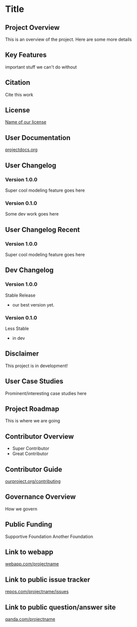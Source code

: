 # Title

## Project Overview

This is an overview of the project.
Here are some more details

## Key Features

important stuff we can't do without

## Citation

Cite this work

## License

[Name of our license](link/to/text.txt)

## User Documentation

[projectdocs.org](projectdocs.org)

## User Changelog

### Version 1.0.0

Super cool modeling feature goes here

### Version 0.1.0

Some dev work goes here

## User Changelog Recent

### Version 1.0.0

Super cool modeling feature goes here

## Dev Changelog

### Version 1.0.0

Stable Release

- our best version yet.

### Version 0.1.0

Less Stable

- in dev

## Disclaimer

This project is in development!

## User Case Studies

Prominent/interesting case studies here

## Project Roadmap

This is where we are going

## Contributor Overview

- Super Contributor
- Great Contributor

## Contributor Guide

[ourproject.org/contributing](ourproject.org/contributing)

## Governance Overview

How we govern

## Public Funding

Supportive Foundation
Another Foundation

## Link to webapp

[webapp.com/projectname](webapp.com/projectname)

## Link to public issue tracker

[repos.com/projectname/issues](repos.com/projectname/issues)

## Link to public question/answer site

[qanda.com/projectname](qanda.com/projectname)

